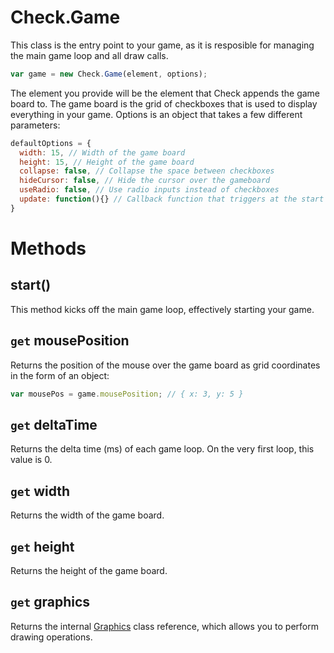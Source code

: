 # Check.Game

This class is the entry point to your game, as it is resposible for managing the main game loop and all draw calls.

```javascript
var game = new Check.Game(element, options);
```

The element you provide will be the element that Check appends the game board to. The game board is the grid of checkboxes that is used to display everything in your game. Options is an object that takes a few different parameters:

```javascript
defaultOptions = {
  width: 15, // Width of the game board
  height: 15, // Height of the game board
  collapse: false, // Collapse the space between checkboxes
  hideCursor: false, // Hide the cursor over the gameboard
  useRadio: false, // Use radio inputs instead of checkboxes
  update: function(){} // Callback function that triggers at the start of every game loop
}
```

# Methods

## start()
This method kicks off the main game loop, effectively starting your game.

## `get` mousePosition
Returns the position of the mouse over the game board as grid coordinates in the form of an object:

```javascript
var mousePos = game.mousePosition; // { x: 3, y: 5 }
```

## `get` deltaTime
Returns the delta time (ms) of each game loop. On the very first loop, this value is 0.

## `get` width
Returns the width of the game board.

## `get` height
Returns the height of the game board.

## `get` graphics
Returns the internal [Graphics](/api/classes/graphics.md) class reference, which allows you to perform drawing operations.
